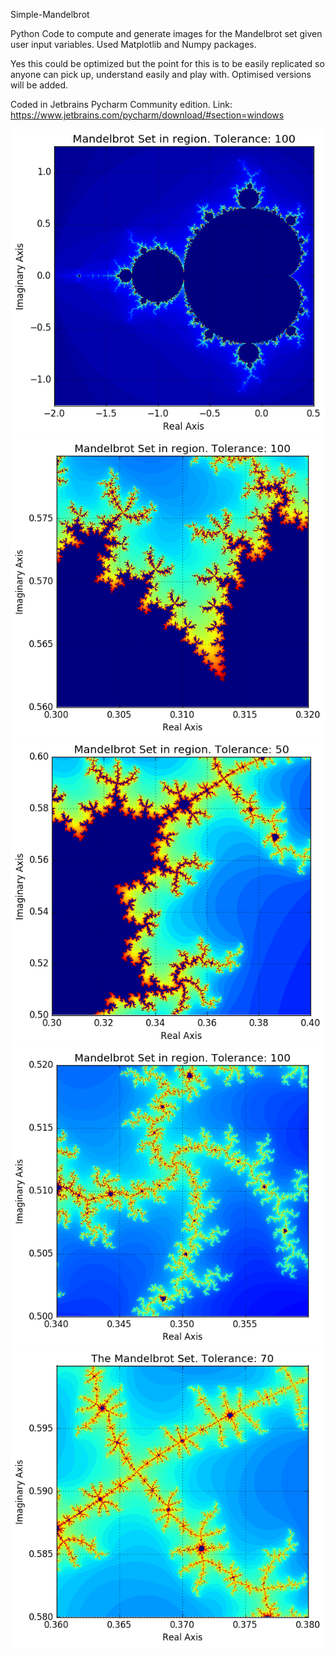 Simple-Mandelbrot

Python Code to compute and generate images for the Mandelbrot set given user input variables. Used Matplotlib and Numpy packages.

Yes this could be optimized but the point for this is to be easily replicated so anyone can pick up, understand easily and play with. Optimised versions will be added.

Coded in Jetbrains Pycharm Community edition. Link: https://www.jetbrains.com/pycharm/download/#section=windows

![alt tag](https://raw.githubusercontent.com/crowgers/Simple-Mandelbrot/master/Images/MandelBrot1.png)
![alt tag](https://raw.githubusercontent.com/crowgers/Simple-Mandelbrot/master/Images/MandelBrot3.png)
![alt tag](https://raw.githubusercontent.com/crowgers/Simple-Mandelbrot/master/Images/MandelBrot.png)
![alt tag](https://raw.githubusercontent.com/crowgers/Simple-Mandelbrot/master/Images/MandelBrot2.png)
![alt tag](https://raw.githubusercontent.com/crowgers/Simple-Mandelbrot/master/Images/MandelBrot4.png)

